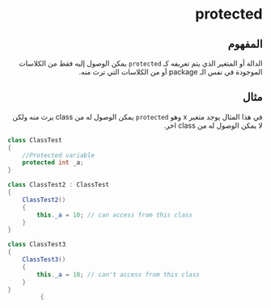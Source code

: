<div dir="rtl">

# protected

## المفهوم
الدالة أو المتغير الذي يتم تعريفه كـ `protected` يمكن الوصول إليه فقط من الكلاسات الموجودة في نفس الـ package أو من الكلاسات التي ترث منه.

## مثال
في هذا المثال يوجد متغير x وهو  `protected`  يمكن الوصول له من class يرث منه ولكن لا يمكن الوصول له من class اخر.

</div>

```C#
class ClassTest
{
    //Protected variable
    protected int _a;
}

class ClassTest2 : ClassTest
{
    ClassTest2()
    {
        this._a = 10; // can access from this class
    }
}

class ClassTest3
{
    ClassTest3()
    {
        this._a = 10; // can't access from this class
    }
}
         {
```